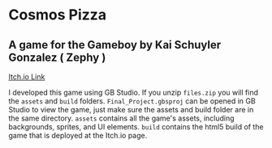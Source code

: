 # Cosmos Pizza
## A game for the Gameboy by Kai Schuyler Gonzalez ( Zephy )

[Itch.io Link](https://kschuygon.itch.io/cosmos-pizza-adventure)

I developed this game using GB Studio. If you unzip `files.zip` you will find the `assets` and `build` folders. `Final_Project.gbsproj` can be opened in GB Studio to view the game, just make sure the assets and build folder are in the same directory. `assets` contains all the game's assets, including backgrounds, sprites, and UI elements. `build` contains the html5 build of the game that is deployed at the Itch.io page.
